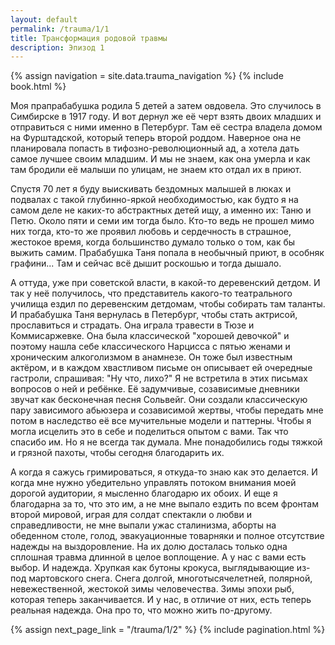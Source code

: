 ```yaml
---
layout: default
permalink: /trauma/1/1
title: Трансформация родовой травмы
description: Эпизод 1
---
```

{% assign navigation  = site.data.trauma_navigation %}
{% include book.html %}

Моя прапрабабушка родила 5 детей а затем овдовела. Это случилось в Симбирске в 1917 году. И вот дернул же её черт взять двоих младших и отправиться с ними именно в Петербург. Там её сестра владела домом на Фурштадской, который теперь второй роддом. Наверное она не планировала попасть в тифозно-революционный ад, а хотела дать самое лучшее своим младшим. И мы не знаем, как она умерла и как там бродили её малыши по улицам, не знаем кто отдал их в приют.

Спустя 70 лет я буду выискивать бездомных малышей в люках и подвалах с такой глубинно-яркой необходимостью, как будто я на самом деле не каких-то абстрактных детей ищу, а именно их: Таню и Петю. Около пяти и семи им тогда было. Кто-то ведь не прошел мимо них тогда, кто-то же проявил любовь и сердечность в страшное, жестокое время, когда большинство думало только о том, как бы выжить самим. Прабабушка Таня попала в необычный приют, в особняк графини... Там и сейчас всё дышит роскошью и тогда дышало.

А оттуда, уже при советской власти, в какой-то деревенский детдом. И так у неё получилось, что представитель какого-то театрального училища ездил по деревенским детдомам, чтобы собирать там таланты. И прабабушка Таня вернулась в Петербург, чтобы стать актрисой, прославиться и страдать. Она играла травести в Тюзе и Коммисаржевке. Она была классической "хорошей девочкой" и поэтому нашла себе классического Нарцисса с пятью женами и хроническим алкоголизмом в анамнезе. Он тоже был известным актёром, и в каждом хвастливом письме он описывает ей очередные гастроли, спрашивая: "Ну что, лихо?" Я не встретила в этих письмах вопросов о ней и ребёнке. Её задумчивые, созависимые дневники звучат как бесконечная песня Сольвейг. Они создали классическую пару зависимого абьюзера и созависимой жертвы, чтобы передать мне потом в наследство её все мучительные модели и паттерны. Чтобы я могла исцелить это в себе и поделиться опытом с вами. Так что спасибо им. Но я не всегда так думала. Мне понадобились годы тяжкой и грязной пахоты, чтобы сегодня благодарить их.

А когда я сажусь гримироваться, я откуда-то знаю как это делается. И когда мне нужно убедительно управлять потоком внимания моей дорогой аудитории, я мысленно благодарю их обоих. И еще я благодарна за то, что это им, а не мне выпало ездить по всем фронтам второй мировой, играя для солдат спектакли о любви и справедливости, не мне выпали ужас сталинизма, аборты на обеденном столе, голод, эвакуационные товарняки и полное отсутствие надежды на выздоровление. На их долю досталась только одна сплошная травма длинной в целое воплощение. А у нас с вами есть выбор. И надежда. Хрупкая как бутоны крокуса, выглядывающие из-под мартовского снега. Снега долгой, многотысячелетней, полярной, невежественной, жестокой зимы человечества. Зимы эпохи рыб, которая теперь заканчивается. И у нас, в отличие от них, есть теперь реальная надежда. Она про то, что можно жить по-другому.

{% assign next_page_link = "/trauma/1/2" %}
{% include pagination.html %}
